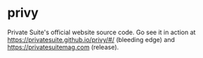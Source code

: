 # privy

Private Suite's official website source code. Go see it in action at https://privatesuite.github.io/privy/#/ (bleeding edge) and https://privatesuitemag.com (release). 

